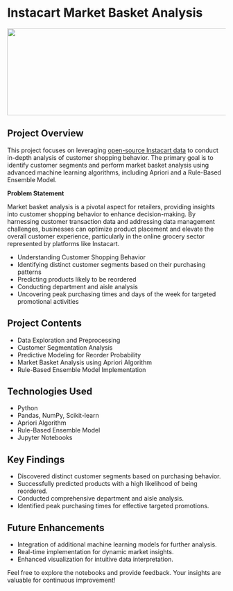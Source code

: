 # Instacart Market Basket Analysis


<img src="https://github.com/anubhavnehru/Instacart-Market-Basket-Analysis/assets/32483022/dadb46fd-6fdf-4a9e-875a-a255b2829a2c" width="800" height="200">

## Project Overview

This project focuses on leveraging [open-source Instacart data](https://www.kaggle.com/c/instacart-market-basket-analysis) to conduct in-depth analysis of customer shopping behavior. The primary goal is to identify customer segments and perform market basket analysis using advanced machine learning algorithms, including Apriori and a Rule-Based Ensemble Model.

**Problem Statement**

Market basket analysis is a pivotal aspect for retailers, providing insights into customer shopping behavior to enhance decision-making. By harnessing customer transaction data and addressing data management challenges, businesses can optimize product placement and elevate the overall customer experience, particularly in the online grocery sector represented by platforms like Instacart.

- Understanding Customer Shopping Behavior
- Identifying distinct customer segments based on their purchasing patterns
- Predicting products likely to be reordered
- Conducting department and aisle analysis
- Uncovering peak purchasing times and days of the week for targeted promotional activities

## Project Contents

- Data Exploration and Preprocessing
- Customer Segmentation Analysis
- Predictive Modeling for Reorder Probability
- Market Basket Analysis using Apriori Algorithm
- Rule-Based Ensemble Model Implementation

## Technologies Used

- Python
- Pandas, NumPy, Scikit-learn
- Apriori Algorithm
- Rule-Based Ensemble Model
- Jupyter Notebooks

## Key Findings

- Discovered distinct customer segments based on purchasing behavior.
- Successfully predicted products with a high likelihood of being reordered.
- Conducted comprehensive department and aisle analysis.
- Identified peak purchasing times for effective targeted promotions.

## Future Enhancements

- Integration of additional machine learning models for further analysis.
- Real-time implementation for dynamic market insights.
- Enhanced visualization for intuitive data interpretation.

Feel free to explore the notebooks and provide feedback. Your insights are valuable for continuous improvement!
